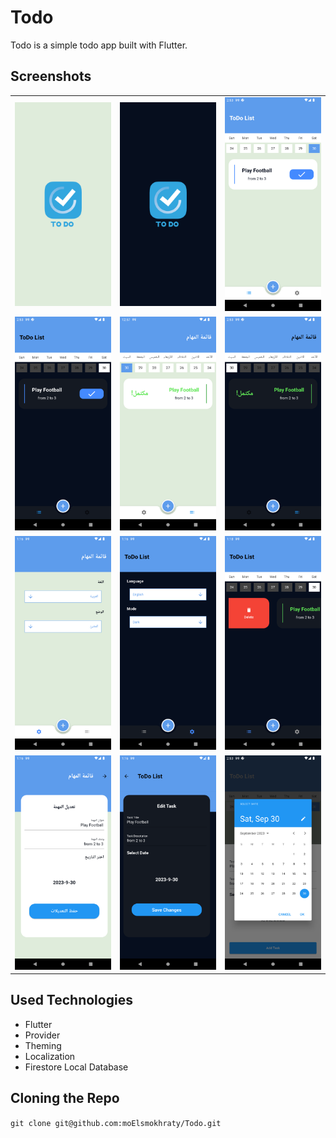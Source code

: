 Todo
=============================
Todo is a simple todo app built with Flutter.

## Screenshots

|                                                                                                                             |                                                                                                                             |                                                                                                                           |
|:---------------------------------------------------------------------------------------------------------------------------:|:---------------------------------------------------------------------------------------------------------------------------:|:-------------------------------------------------------------------------------------------------------------------------:|
|        <img alt="Todo" src="https://github.com/moElsmokhraty/todo/blob/master/screenshots/splash.png" width="600"/>         |   <img alt="Todo" src="https://github.com/moElsmokhraty/todo/blob/master/screenshots/splash%20-%20dark.png" width="600"/>   | <img alt="Todo" src="https://github.com/moElsmokhraty/todo/blob/master/screenshots/light_english_home.png" width="600"/>  |
|   <img alt="Todo" src="https://github.com/moElsmokhraty/todo/blob/master/screenshots/dark_english_home.png" width="600"/>   |   <img alt="Todo" src="https://github.com/moElsmokhraty/todo/blob/master/screenshots/light_arabic_home.png" width="600"/>   |  <img alt="Todo" src="https://github.com/moElsmokhraty/todo/blob/master/screenshots/dark_arabic_home.png" width="600"/>   |
| <img alt="Todo" src="https://github.com/moElsmokhraty/todo/blob/master/screenshots/light_arabic_settings.png" width="600"/> | <img alt="Todo" src="https://github.com/moElsmokhraty/todo/blob/master/screenshots/dark_english_settings.png" width="600"/> | <img alt="Todo" src="https://github.com/moElsmokhraty/todo/blob/master/screenshots/dark_english_delete.png" width="600"/> |
|   <img alt="Todo" src="https://github.com/moElsmokhraty/todo/blob/master/screenshots/light_arabic_edit.png" width="600"/>   |   <img alt="Todo" src="https://github.com/moElsmokhraty/todo/blob/master/screenshots/dark_english_edit.png" width="600"/>   |       <img alt="Todo" src="https://github.com/moElsmokhraty/todo/blob/master/screenshots/dialog.png" width="600"/>        |

## Used Technologies

- Flutter
- Provider
- Theming
- Localization
- Firestore Local Database

## Cloning the Repo

`git clone git@github.com:moElsmokhraty/Todo.git`